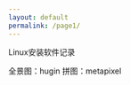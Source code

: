 ```yaml
---
layout: default
permalink: /page1/
---
```

<div class="well">

<p>Linux安装软件记录</p>
全景图：hugin 拼图：metapixel

</del>